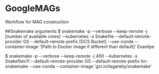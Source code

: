 # GoogleMAGs
Workflow for MAG construction

##Snakemake arguments
$ snakemake  -p --verbose --keep-remote  -j [number of available cores] --kubernetes -s Snakefile --default-remote-provider GS  --default-remote-prefix [GCS Bucket] --use-conda --container-image '[Path to Docker image if different than default]'
Examlpe

$ snakemake  -p --verbose --keep-remote  -j 400 --kubernetes -s Snakefilev11 --default-remote-provider GS  --default-remote-prefix hn-snakemake --use-conda --container-image 'gcr.io/tagareby/snakemake'
